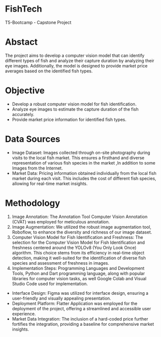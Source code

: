 # FishTech
T5-Bootcamp  - Capstone Project  
# Abstact
The project aims to develop a computer vision model that can
identify different types of fish and analyze their capture duration
by analyzing their eye images. Additionally, the model is designed
to provide market price averages based on the identified fish
types.
# Objective 
- Develop a robust computer vision model for fish identification.
- Analyze eye images to estimate the capture duration of the fish accurately.
- Provide market price information for identified fish types.
# Data Sources
- Image Dataset: Images collected through on-site photography during visits to the local fish market. This ensures a firsthand and diverse representation of various fish species in the market ,In addition to some Images from the Internet.
- Market Data: Pricing information obtained individually from the local fish market during each visit. This includes the cost of different fish species, allowing for real-time market insights.
# Methodology
1. Image Annotation: The Annotation Tool Computer Vision Annotation (CVAT) was employed for meticulous annotation.
2. Image Augmentation: We utilized the robust image augmentation tool, Roboflow, to enhance the diversity and richness of our image dataset.
3. Computer Vision Model for Fish Identification and Freshness: The selection for the Computer Vision Model for Fish Identification and freshness centered around the YOLOv8 (You Only Look Once) algorithm. This choice stems from its efficiency in real-time object detection, making it well-suited for the identification of diverse fish species and assessment of freshness in images.
4. Implementation Steps: Programming Languages and Development Tools, Python and Dart programming language, along with popular libraries for computer vision tasks, as well Google Colab and Visual Studio Code used for implementation.
- Interface Design: Figma was utilized for interface design, ensuring a user-friendly and visually appealing presentation.
- Deployment Platform: Flatter Application was employed for the deployment of the project, offering a streamlined and accessible user experience.
- Market Data Integration: The inclusion of a hard-coded price further fortifies the integration, providing a baseline for comprehensive market insights.
